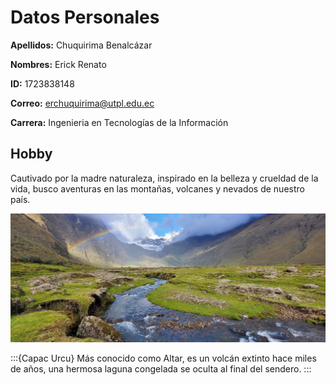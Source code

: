 # Datos Personales

**Apellidos:** Chuquirima Benalcázar

**Nombres:** Erick Renato

**ID:** 1723838148

**Correo:** erchuquirima@utpl.edu.ec

**Carrera:** Ingenieria en Tecnologías de la Información

## Hobby
Cautivado por la madre naturaleza, inspirado en la belleza y crueldad de la vida, busco aventuras en las montañas, volcanes y nevados de nuestro país. 

![](IMG-20210405-WA0008.jpg)

:::{Capac Urcu}
Más conocido como Altar, es un volcán extinto hace miles de años,  una hermosa laguna congelada se oculta al final del sendero.
:::

